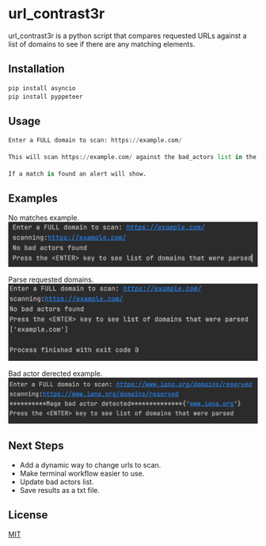 # url_contrast3r

url_contrast3r is a python script that compares requested URLs against a list of domains to see if there are any matching elements. 

## Installation

```bash
pip install asyncio
pip install pyppeteer
```

## Usage

```python
Enter a FULL domain to scan: https://example.com/

This will scan https://example.com/ against the bad_actors list in the url_contrast.py app.

If a match is found an alert will show. 
```


## Examples

No matches example. 
![alt_text](https://raw.githubusercontent.com/thetrebelcc/url_contrast3r/main/Screen%20Shot%202021-02-19%20at%204.47.32%20PM.png)

Parse requested domains. 
![alt_text](https://github.com/thetrebelcc/url_contrast3r/blob/main/Screen%20Shot%202021-02-19%20at%204.48.26%20PM.png)

Bad  actor derected example. 
![alt text](https://raw.githubusercontent.com/thetrebelcc/url_contrast3r/main/Screen%20Shot%202021-02-19%20at%204.50.04%20PM.png)


## Next Steps
* Add a dynamic way to change urls to scan.
* Make terminal workflow easier to use. 
* Update bad actors list. 
* Save results as a txt file. 
## License
[MIT](https://choosealicense.com/licenses/mit/)
